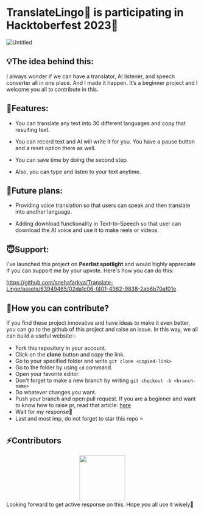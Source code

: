  # TranslateLingo💜 is participating in Hacktoberfest 2023🎉
![Untitled](https://github.com/snehafarkya/Translate-Lingo/assets/63949465/8d6035aa-d11e-4840-a878-06ae06e42828)

 
## 💡The idea behind this:
I always wonder if we can have a translator, AI listener, and speech converter all in one place. And I made it happen. It’s a beginner project and I welcome you all to contribute in this.

## 🌱Features:
- You can translate any text into 30 different languages and copy that resulting text.

- You can record text and AI will write it for you. You have a pause button and a reset option there as well.

- You can save time by doing the second step.

- Also, you can type and listen to your text anytime.

## 📑Future plans:
- Providing voice translation so that users can speak and then translate into another language.

- Adding download functionality in Text-to-Speech so that user can download the AI voice and use it to make reels or videos.

## 😇Support: 
 I've launched this project on **Peerlist spotlight** and would highly appreciate if you can support me by your upvote. Here's how you can do this: 

https://github.com/snehafarkya/Translate-Lingo/assets/63949465/02da1c06-f401-4962-9838-2ab6b70af01e


## 📩How you can contribute?
If you find these project innovative and have ideas to make it even better, you can go to the github of this project and raise an issue. In this way, we all can build a useful website💥

- Fork this repository in your account.
- Click on the **clone** button and copy the link.
- Go to your specified folder and write `git clone <copied-link>`
- Go to the folder by using `cd` command.
- Open your favorite editor.
- Don't forget to make a new branch by writing `git checkout -b <branch-name>`
- Do whatever changes you want.
- Push your branch and open pull request. If you are a beginner and want to know how to raise pr, read that article: [here](https://snehafarkya.hashnode.dev/initiating-pull-requests-on-github-hacktoberfest-2023-edition)
- Wait for my response🥰
- Last and most imp, do not forget to star this repo ⭐

## ⚡Contributors
<div align="center">
  <a href="https://github.com/snehafarkya/translate-lingo/graphs/contributors">
    <img src="https://contrib.rocks/image?repo=snehafarkya/translate-lingo" width="120px;" />
  </a>
</div>
Looking forward to get active response on this. Hope you all use it wisely💜

